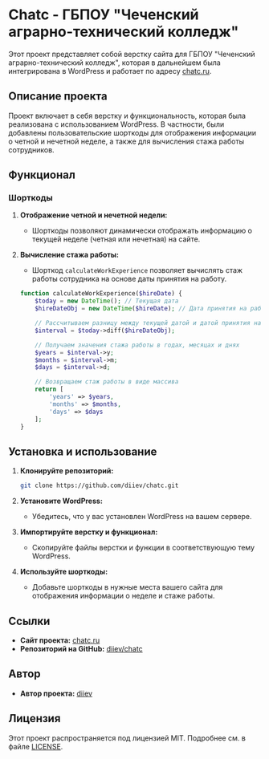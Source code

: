 # Chatc - ГБПОУ "Чеченский аграрно-технический колледж"

Этот проект представляет собой верстку сайта для ГБПОУ "Чеченский аграрно-технический колледж", которая в дальнейшем была интегрирована в WordPress и работает по адресу [chatc.ru](http://chatc.ru).

## Описание проекта

Проект включает в себя верстку и функциональность, которая была реализована с использованием WordPress. В частности, были добавлены пользовательские шорткоды для отображения информации о четной и нечетной неделе, а также для вычисления стажа работы сотрудников.

## Функционал

### Шорткоды

1. **Отображение четной и нечетной недели:**
   - Шорткоды позволяют динамически отображать информацию о текущей неделе (четная или нечетная) на сайте.

2. **Вычисление стажа работы:**
   - Шорткод `calculateWorkExperience` позволяет вычислять стаж работы сотрудника на основе даты принятия на работу.

   ```php
   function calculateWorkExperience($hireDate) {
       $today = new DateTime(); // Текущая дата
       $hireDateObj = new DateTime($hireDate); // Дата принятия на работу

       // Рассчитываем разницу между текущей датой и датой принятия на работу
       $interval = $today->diff($hireDateObj);

       // Получаем значения стажа работы в годах, месяцах и днях
       $years = $interval->y;
       $months = $interval->m;
       $days = $interval->d;

       // Возвращаем стаж работы в виде массива
       return [
           'years' => $years,
           'months' => $months,
           'days' => $days
       ];  
   }
   ```

## Установка и использование

1. **Клонируйте репозиторий:**
   ```bash
   git clone https://github.com/diiev/chatc.git
   ```

2. **Установите WordPress:**
   - Убедитесь, что у вас установлен WordPress на вашем сервере.

3. **Импортируйте верстку и функционал:**
   - Скопируйте файлы верстки и функции в соответствующую тему WordPress.

4. **Используйте шорткоды:**
   - Добавьте шорткоды в нужные места вашего сайта для отображения информации о неделе и стаже работы.

## Ссылки

- **Сайт проекта:** [chatc.ru](http://chatc.ru)
- **Репозиторий на GitHub:** [diiev/chatc](https://github.com/diiev/chatc)

## Автор

- **Автор проекта:** [diiev](https://github.com/diiev)

## Лицензия

Этот проект распространяется под лицензией MIT. Подробнее см. в файле [LICENSE](LICENSE).

